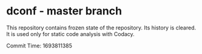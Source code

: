 # dconf - master branch

This repository contains frozen state of the repository.
Its history is cleared. It is used only for static code
analysis with Codacy.

Commit Time: 1693811385